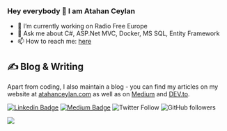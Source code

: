 ### Hey everybody 👋 I am Atahan Ceylan

- 🔭 I’m currently working on Radio Free Europe
- 💬 Ask me about C#, ASP.Net MVC, Docker, MS SQL, Entity Framework
- 📫 How to reach me: [here](mailto:atahanceylan@gmail.com)

## &#x270d; Blog & Writing

Apart from coding, I also maintain a blog - you can find my articles on my website at [atahanceylan.com](https://atahanceylan.com/) as well as on [Medium](https://medium.com/@atahan_ceylan) and [DEV.to](https://dev.to/atahan_ceylan).

[![Linkedin Badge](https://img.shields.io/badge/-Linkedin-blue?style=flat&logo=Linkedin&logoColor=white&link=https://www.linkedin.com/in/atahanceylan/)](https://www.linkedin.com/in/atahanceylan/) [![Medium Badge](https://img.shields.io/badge/-Medium-black?style=flat&logo=Medium&logoColor=white&link=https://medium.com/@atahan_ceylan)](https://medium.com/@atahan_ceylan) 
![Twitter Follow](https://img.shields.io/twitter/follow/atahancoder?style=social)
![GitHub followers](https://img.shields.io/github/followers/atahanceylan?style=social)

<img align="center" src="https://github-readme-stats.vercel.app/api/?username=atahanceylan&theme=dark" />
